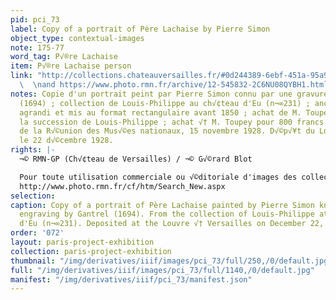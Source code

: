```yaml
---
pid: pci_73
label: Copy of a portrait of Père Lachaise by Pierre Simon
object_type: contextual-images
note: 175-77
word_tag: P√®re Lachaise
item: P√®re Lachaise person
link: "http://collections.chateauversailles.fr/#0d244389-6ebf-451a-95a9-cdfb2dedb6cd
  \  \nand https://www.photo.rmn.fr/archive/12-545832-2C6NU08QYBH1.html "
notes: Copie d'un portrait peint par Pierre Simon connu par une gravure de Gantrel
  (1694) ; collection de Louis-Philippe au ch√¢teau d'Eu (n¬∞231) ; anciennement ovale,
  agrandi et mis au format rectangulaire avant 1850 ; achat de M. Toupey en 1851 √†
  la succession de Louis-Philippe ; achat √† M. Toupey pour 800 francs sur le budget
  de la R√©union des Mus√©es nationaux, 15 novembre 1928. D√©p√¥t du Louvre √† Versailles
  le 22 d√©cembre 1928.
rights: |-
  ¬© RMN-GP (Ch√¢teau de Versailles) / ¬© G√©rard Blot

  Pour toute utilisation commerciale ou √©ditoriale d'images des collections du Ch√¢teau et du domaine national de Versailles, contacter l'Agence photographique de la RMN :
  http://www.photo.rmn.fr/cf/htm/Search_New.aspx
selection: 
caption: Copy of a portrait of Père Lachaise painted by Pierre Simon known from an
  engraving by Gantrel (1694). From the collection of Louis-Philippe at the Château
  d'Eu (n¬∞231). Deposited at the Louvre √† Versailles on December 22, 1928.
order: '072'
layout: paris-project-exhibition
collection: paris-project-exhibition
thumbnail: "/img/derivatives/iiif/images/pci_73/full/250,/0/default.jpg"
full: "/img/derivatives/iiif/images/pci_73/full/1140,/0/default.jpg"
manifest: "/img/derivatives/iiif/pci_73/manifest.json"
---
```

